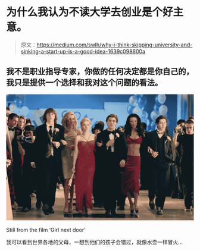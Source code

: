 # 为什么我认为不读大学去创业是个好主意。

> 原文：<https://medium.com/swlh/why-i-think-skipping-university-and-sinking-a-start-up-is-a-good-idea-1639c098600a>

## 我不是职业指导专家，你做的任何决定都是你自己的，我只是提供一个选择和我对这个问题的看法。

![](img/6dad9c637db81e8015b3aef38c01a876.png)

Still from the film ‘Girl next door’

我可以看到世界各地的父母，一想到他们的孩子会错过，就像水壶一样冒火…